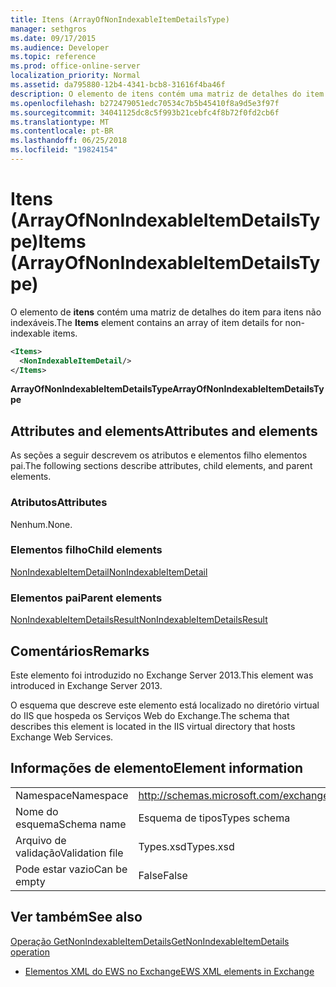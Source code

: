 ```yaml
---
title: Itens (ArrayOfNonIndexableItemDetailsType)
manager: sethgros
ms.date: 09/17/2015
ms.audience: Developer
ms.topic: reference
ms.prod: office-online-server
localization_priority: Normal
ms.assetid: da795880-12b4-4341-bcb8-31616f4ba46f
description: O elemento de itens contém uma matriz de detalhes do item para itens não indexáveis.
ms.openlocfilehash: b272479051edc70534c7b5b45410f8a9d5e3f97f
ms.sourcegitcommit: 34041125dc8c5f993b21cebfc4f8b72f0fd2cb6f
ms.translationtype: MT
ms.contentlocale: pt-BR
ms.lasthandoff: 06/25/2018
ms.locfileid: "19824154"
---
```

# <a name="items-arrayofnonindexableitemdetailstype"></a><span data-ttu-id="8625b-103">Itens (ArrayOfNonIndexableItemDetailsType)</span><span class="sxs-lookup"><span data-stu-id="8625b-103">Items (ArrayOfNonIndexableItemDetailsType)</span></span>

<span data-ttu-id="8625b-104">O elemento de **itens** contém uma matriz de detalhes do item para itens não indexáveis.</span><span class="sxs-lookup"><span data-stu-id="8625b-104">The **Items** element contains an array of item details for non-indexable items.</span></span> 
  
```XML
<Items>
  <NonIndexableItemDetail/>
</Items>
```

 <span data-ttu-id="8625b-105">**ArrayOfNonIndexableItemDetailsType**</span><span class="sxs-lookup"><span data-stu-id="8625b-105">**ArrayOfNonIndexableItemDetailsType**</span></span>
## <a name="attributes-and-elements"></a><span data-ttu-id="8625b-106">Attributes and elements</span><span class="sxs-lookup"><span data-stu-id="8625b-106">Attributes and elements</span></span>

<span data-ttu-id="8625b-107">As seções a seguir descrevem os atributos e elementos filho elementos pai.</span><span class="sxs-lookup"><span data-stu-id="8625b-107">The following sections describe attributes, child elements, and parent elements.</span></span>
  
### <a name="attributes"></a><span data-ttu-id="8625b-108">Atributos</span><span class="sxs-lookup"><span data-stu-id="8625b-108">Attributes</span></span>

<span data-ttu-id="8625b-109">Nenhum.</span><span class="sxs-lookup"><span data-stu-id="8625b-109">None.</span></span>
  
### <a name="child-elements"></a><span data-ttu-id="8625b-110">Elementos filho</span><span class="sxs-lookup"><span data-stu-id="8625b-110">Child elements</span></span>

[<span data-ttu-id="8625b-111">NonIndexableItemDetail</span><span class="sxs-lookup"><span data-stu-id="8625b-111">NonIndexableItemDetail</span></span>](nonindexableitemdetail.md)
  
### <a name="parent-elements"></a><span data-ttu-id="8625b-112">Elementos pai</span><span class="sxs-lookup"><span data-stu-id="8625b-112">Parent elements</span></span>

[<span data-ttu-id="8625b-113">NonIndexableItemDetailsResult</span><span class="sxs-lookup"><span data-stu-id="8625b-113">NonIndexableItemDetailsResult</span></span>](nonindexableitemdetailsresult.md)
  
## <a name="remarks"></a><span data-ttu-id="8625b-114">Comentários</span><span class="sxs-lookup"><span data-stu-id="8625b-114">Remarks</span></span>

<span data-ttu-id="8625b-115">Este elemento foi introduzido no Exchange Server 2013.</span><span class="sxs-lookup"><span data-stu-id="8625b-115">This element was introduced in Exchange Server 2013.</span></span>
  
<span data-ttu-id="8625b-116">O esquema que descreve este elemento está localizado no diretório virtual do IIS que hospeda os Serviços Web do Exchange.</span><span class="sxs-lookup"><span data-stu-id="8625b-116">The schema that describes this element is located in the IIS virtual directory that hosts Exchange Web Services.</span></span>
  
## <a name="element-information"></a><span data-ttu-id="8625b-117">Informações de elemento</span><span class="sxs-lookup"><span data-stu-id="8625b-117">Element information</span></span>

|||
|:-----|:-----|
|<span data-ttu-id="8625b-118">Namespace</span><span class="sxs-lookup"><span data-stu-id="8625b-118">Namespace</span></span>  <br/> |http://schemas.microsoft.com/exchange/services/2006/types  <br/> |
|<span data-ttu-id="8625b-119">Nome do esquema</span><span class="sxs-lookup"><span data-stu-id="8625b-119">Schema name</span></span>  <br/> |<span data-ttu-id="8625b-120">Esquema de tipos</span><span class="sxs-lookup"><span data-stu-id="8625b-120">Types schema</span></span>  <br/> |
|<span data-ttu-id="8625b-121">Arquivo de validação</span><span class="sxs-lookup"><span data-stu-id="8625b-121">Validation file</span></span>  <br/> |<span data-ttu-id="8625b-122">Types.xsd</span><span class="sxs-lookup"><span data-stu-id="8625b-122">Types.xsd</span></span>  <br/> |
|<span data-ttu-id="8625b-123">Pode estar vazio</span><span class="sxs-lookup"><span data-stu-id="8625b-123">Can be empty</span></span>  <br/> |<span data-ttu-id="8625b-124">False</span><span class="sxs-lookup"><span data-stu-id="8625b-124">False</span></span>  <br/> |
   
## <a name="see-also"></a><span data-ttu-id="8625b-125">Ver também</span><span class="sxs-lookup"><span data-stu-id="8625b-125">See also</span></span>



[<span data-ttu-id="8625b-126">Operação GetNonIndexableItemDetails</span><span class="sxs-lookup"><span data-stu-id="8625b-126">GetNonIndexableItemDetails operation</span></span>](getnonindexableitemdetails-operation.md)


- [<span data-ttu-id="8625b-127">Elementos XML do EWS no Exchange</span><span class="sxs-lookup"><span data-stu-id="8625b-127">EWS XML elements in Exchange</span></span>](ews-xml-elements-in-exchange.md)

